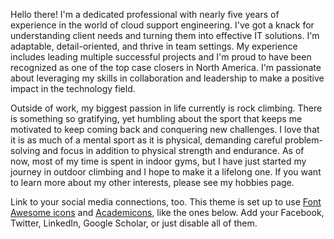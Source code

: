 Hello there! I'm a dedicated professional with nearly five years of experience in the world of cloud support engineering. I've got a knack for understanding client needs and turning them into effective IT solutions. I'm adaptable, detail-oriented, and thrive in team settings. My experience includes leading multiple successful projects and I'm proud to have been recognized as one of the top case closers in North America. I'm passionate about leveraging my skills in collaboration and leadership to make a positive impact in the technology field.

Outside of work, my biggest passion in life currently is rock climbing. There is something so gratifying, yet humbling about the sport that keeps me motivated to keep coming back and conquering new challenges. I love that it is as much of a mental sport as it is physical, demanding careful problem-solving and focus in addition to physical strength and endurance. As of now, most of my time is spent in indoor gyms, but I have just started my journey in outdoor climbing and I hope to make it a lifelong one. If you want to learn more about my other interests, please see my hobbies page. 

Link to your social media connections, too. This theme is set up to use [Font Awesome icons](https://fontawesome.com/) and [Academicons](https://jpswalsh.github.io/academicons/), like the ones below. Add your Facebook, Twitter, LinkedIn, Google Scholar, or just disable all of them.